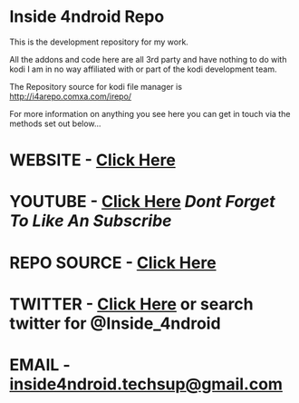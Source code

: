 # Inside 4ndroid Repo

This is the development repository for my work. 

All the addons and code here are all 3rd party and have nothing to do with kodi
I am in no way affiliated with or part of the kodi development team.

The Repository source for kodi file manager is http://i4arepo.comxa.com/irepo/

For more information on anything you see here you can get in touch via the 
methods set out below...

# WEBSITE - [Click Here][website]
# YOUTUBE - [Click Here][youtube] *Dont Forget To Like An Subscribe*
# REPO SOURCE - [Click Here][repo]
# TWITTER - [Click Here][twitter] or search twitter for @Inside_4ndroid
# EMAIL - inside4ndroid.techsup@gmail.com

[youtube]: https://www.youtube.com/channel/UC4IXmElWEH73b9X9unwOeOg
[twitter]: https://twitter.com/Inside_4ndroid
[website]: http://i4pro.co.uk
[repo]: http://i4arepo.comxa.com/irepo/

